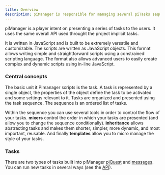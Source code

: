 ```yaml
---
title: Overview
description: piManager is responsible for managing several piTasks sequentially.
---
```


piManager is a player intent on presenting a series of tasks to the users. It uses the same overall API used throught the project implicit tasks.

It is written in JavaScript and is built to be extremely versatile and customizable. The scripts are written as JavaScript objects. This format allows writing simple and straightforward scripts using a constrained scripting language. The format also allows advanced users to easily create complex and dynamic scripts using in-line JavaScript.

### Central concepts

The basic unit it PImanager scripts is the task. A task is represented by a single object, the properties of the object define the task to be activated and some settings relevant to it. Tasks are organized and presented using the task sequence. The sequence is an ordered list of tasks.

Within the sequence you can use several tools in order to control the flow of your tasks. **mixers** control the order in which your tasks are presented (and allow you to change the sequence conditionally). **inheritance** allows abstracting tasks and makes them shorter, simpler, more dynamic, and most important, reusable. And finally **templates** allow you to micro manage the style of your tasks.

### Tasks

There are two types of tasks built into piManager [piQuest](../quest/overview.html) and [messages](messages.html). You can run new tasks in several ways (see the [API](API.html#tasks)).